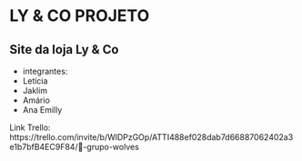 <!DOCTYPE html>
<html lang="en">
<head>
    <meta charset="UTF-8">
    <meta http-equiv="X-UA-Compatible" content="IE=edge">
    <meta name="viewport" content="width=device-width, initial-scale=1.0">
    <title>LY & CO PROJETO</title>
</head>
<body>
   <h1> LY & CO PROJETO </h1>
    <h2>Site da loja Ly & Co</h2>
    <ul>
   <li> integrantes:</li>
    <li>Letícia</li>   
     <li>Jaklim</li>  
    <li>Amário</li> 
   <li>Ana Emilly</li> 
    </ul>
    <a> Link Trello: https://trello.com/invite/b/WlDPzGOp/ATTI488ef028dab7d66887062402a3e1b7bfB4EC9F84/🐺-grupo-wolves </a>
</body>
</html>
